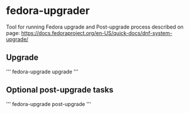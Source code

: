 # fedora-upgrader
Tool for running Fedora upgrade and Post-upgrade process described on page: https://docs.fedoraproject.org/en-US/quick-docs/dnf-system-upgrade/

## Upgrade
''' fedora-upgrade upgrade '''

## Optional post-upgrade tasks
''' fedora-upgrade post-upgrade '''
